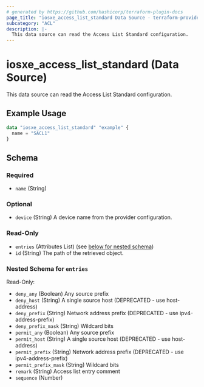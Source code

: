 ```yaml
---
# generated by https://github.com/hashicorp/terraform-plugin-docs
page_title: "iosxe_access_list_standard Data Source - terraform-provider-iosxe"
subcategory: "ACL"
description: |-
  This data source can read the Access List Standard configuration.
---
```


# iosxe_access_list_standard (Data Source)

This data source can read the Access List Standard configuration.

## Example Usage

```terraform
data "iosxe_access_list_standard" "example" {
  name = "SACL1"
}
```

<!-- schema generated by tfplugindocs -->
## Schema

### Required

- `name` (String)

### Optional

- `device` (String) A device name from the provider configuration.

### Read-Only

- `entries` (Attributes List) (see [below for nested schema](#nestedatt--entries))
- `id` (String) The path of the retrieved object.

<a id="nestedatt--entries"></a>
### Nested Schema for `entries`

Read-Only:

- `deny_any` (Boolean) Any source prefix
- `deny_host` (String) A single source host (DEPRECATED - use host-address)
- `deny_prefix` (String) Network address prefix (DEPRECATED - use ipv4-address-prefix)
- `deny_prefix_mask` (String) Wildcard bits
- `permit_any` (Boolean) Any source prefix
- `permit_host` (String) A single source host (DEPRECATED - use host-address)
- `permit_prefix` (String) Network address prefix (DEPRECATED - use ipv4-address-prefix)
- `permit_prefix_mask` (String) Wildcard bits
- `remark` (String) Access list entry comment
- `sequence` (Number)



